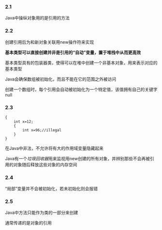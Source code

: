 ### 2.1

Java中操纵对象用的是引用的方法

### 2.2

创建引用后为和新对象关联用new操作符来实现

**基本类型可以直接创建并非是引用的“自动”变量，置于堆栈中从而更高效**

基本类型具有的包装器类，使得可以在堆中创建一个非基本对象，用来表示对应的基本类型

Java会确保数组被初始化，而且不能在它的范围之外被访问

创建一个数组时，每个引用会自动被初始化为一个特定值，该值拥有自己的关键字null

### 2.3

```
{
    int x=12;
    {
        int x=96;//illegal
    }
}
```
在Java中非法，不允许将有大的作用域变量隐藏起来

Java有一个*垃圾回收器*用来监视用new创建的所有对象，并辨别那些不会再被引用的对象随后释放这些对象的内存空间

### 2.4

“局部”变量并不会被初始化，若未初始化则会报错

### 2.5

Java中方法只能作为类的一部分来创建

通常传递的是对象的引用